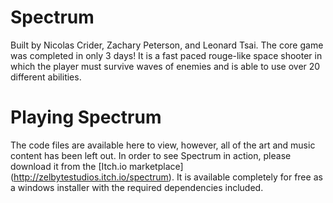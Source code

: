 # Spectrum
Built by Nicolas Crider, Zachary Peterson, and Leonard Tsai. The core game was completed in only 3 days! It is  a fast paced rouge-like space shooter in which the player must survive waves of enemies and is able to use over 20 different abilities.

# Playing Spectrum
The code files are available here to view, however, all of the art and music content has been left out. In order to see Spectrum in action, please download it from the [Itch.io marketplace] (http://zelbytestudios.itch.io/spectrum). It is available completely for free as a windows installer with the required dependencies included.
